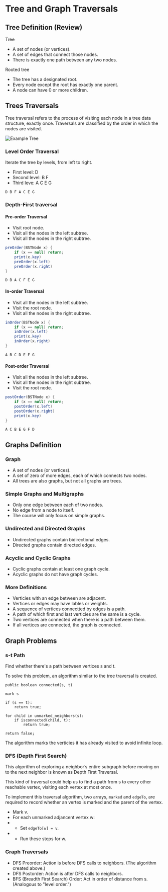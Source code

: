 # Tree and Graph Traversals

## Tree Definition \(Review\)

Tree

* A set of nodes \(or vertices\).
* A set of edges that connect those nodes.
* There is exactly one path between any two nodes.

Rooted tree

* The tree has a designated root.
* Every node except the root has exactly one parent.
* A node can have 0 or more children.

## Trees Traversals

Tree traversal refers to the process of visiting each node in a tree data structure, exactly once. Traversals are classified by the order in which the nodes are visited.

![Example Tree](https://joshhug.gitbooks.io/hug61b/content/assets/Screen%20Shot%202019-03-17%20at%203.53.23%20PM.png)

### Level Order Traversal

Iterate the tree by levels, from left to right.

* First level: D
* Second level: B F
* Third leve: A C E G

```text
D B F A C E G
```

### Depth-First traversal

#### Pre-order Traversal

* Visit root node.
* Visit all the nodes in the left subtree.
* Visit all the nodes in the right subtree.

```java
preOrder(BSTNode x) {
    if (x == null) return;
    print(x.key)
    preOrder(x.left)
    preOrder(x.right)
}
```

```text
D B A C F E G
```

#### In-order Traversal

* Visit all the nodes in the left subtree.
* Visit the root node.
* Visit all the nodes in the right subtree.

```java
inOrder(BSTNode x) {
    if (x == null) return;    
    inOrder(x.left)
    print(x.key)
    inOrder(x.right)
}
```

```text
A B C D E F G
```

#### Post-order Traversal

* Visit all the nodes in the left subtree.
* Visit all the nodes in the right subtree.
* Visit the root node.

```java
postOrder(BSTNode x) {
    if (x == null) return;    
    postOrder(x.left)
    postOrder(x.right)
    print(x.key)   
}
```

```text
A C B E G F D
```

## Graphs Definition

### Graph

* A set of nodes \(or vertices\).
* A set of zero of more edges, each of which connects two nodes.
* All trees are also graphs, but not all graphs are trees.

### Simple Graphs and Multigraphs

* Only one edge between each of two nodes.
* No edge from a node to itself.
* The course will only focus on simple graphs.

### Undirected and Directed Graphs

* Undirected graphs contain bidirectional edges.
* Directed graphs contain directed edges.

### Acyclic and Cyclic Graphs

* Cyclic graphs contain at least one graph cycle.
* Acyclic graphs do not have graph cycles.

### More Definitions

* Verticies with an edge between are adjacent.
* Vertices or edges may have lables or weights.
* A sequence of vertices connectted by edges is a path.
* A path of which first and last verticies are the same is a cycle.
* Two vertices are connected when there is a path between them.
* If all vertices are connected, the graph is connected.

## Graph Problems

### s-t Path

Find whether there's a path between vertices s and t.

To solve this problem, an algorithm similar to the tree traversal is created.

```text
public boolean connected(s, t)

mark s

if (s == t):
    return true;

for child in unmarked_neighbors(s):
    if isconnected(child, t):
        return true;

return false;
```

The algorithm marks the verticies it has already visited to avoid infinite loop.

### DFS \(Depth First Search\)

This algorithm of exploring a neighbor’s entire subgraph before moving on to the next neighbor is known as Depth First Traversal.

This kind of traversal could help us to find a path from s to every other reachable vertex, visiting each vertex at most once.

To implement this traversal algorithm, two arrays, `marked` and `edgeTo`, are required to record whether an vertex is marked and the parent of the vertex.

* Mark v.
* For each unmarked adjancent vertex w:
* * Set `edgeTo[w] = v`.
* * Run these steps for w.

### Graph Traversals

* DFS Preorder: Action is before DFS calls to neighbors. \(The algorithm created above.\)
* DFS Postorder: Action is after DFS calls to neighbors.
* BFS \(Breadth First Search\) Order: Act in order of distance from s. \(Analogous to "level order."\)

